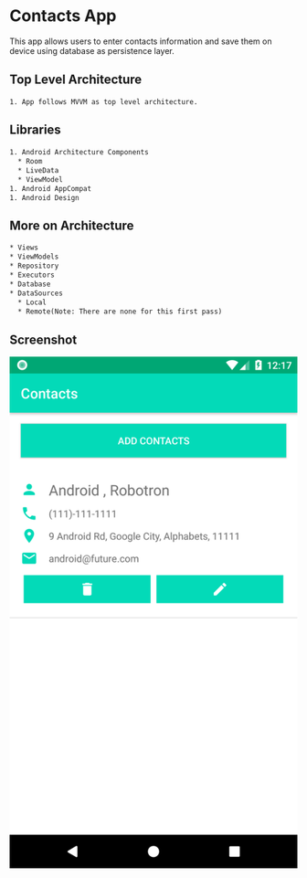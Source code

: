 # Contacts App

This app allows users to enter contacts information and save them on device using database as persistence layer. 

  ## Top Level Architecture
    1. App follows MVVM as top level architecture. 
  
  ## Libraries 
    1. Android Architecture Components
      * Room 
      * LiveData
      * ViewModel
    1. Android AppCompat
    1. Android Design 
    
  ## More on Architecture
    * Views 
    * ViewModels
    * Repository
    * Executors
    * Database
    * DataSources
      * Local
      * Remote(Note: There are none for this first pass)
      
  ## Screenshot    
![ScreenShot](https://github.com/JagrutDesaiOH/Contacts/blob/master/Screenshot_1526239021.png)
